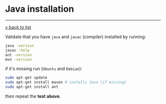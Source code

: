 # Java installation
---

[« back to list](README.md)

Validate that you have `java` and `javac` (compiler) installed by running:

```bash
java -version
javac -help
ant -version
mvn -version
```

if it's missing run (`Ubuntu` and `Debian`):

```bash
sudo apt-get update
sudo apt-get install maven # installs Java (if missing)
sudo apt-get install ant
```

then repeat the **test above**.

